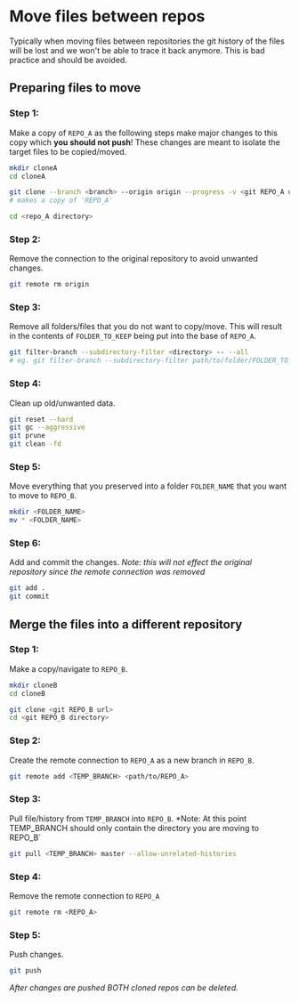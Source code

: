 # Move files between repos

Typically when moving files between repositories the git history of the files will be lost and we won't be able to trace it back anymore. This is bad practice and should be avoided.

## Preparing files to move 

### Step 1:
Make a copy of `REPO_A` as the following steps make major changes to this copy which **you should not push**! 
These changes are meant to isolate the target files to be copied/moved.

```bash
mkdir cloneA
cd cloneA

git clone --branch <branch> --origin origin --progress -v <git REPO_A url>
# makes a copy of 'REPO_A' 

cd <repo_A directory>
 ```
 
 ### Step 2: 
 Remove the connection to the original repository to avoid unwanted changes.
 
 ```bash
 git remote rm origin
 ```
 
 ### Step 3:
 Remove all folders/files that you do not want to copy/move. This will result in the contents of `FOLDER_TO_KEEP` being put into the base of `REPO_A`. 
 
 ```bash
 git filter-branch --subdirectory-filter <directory> -- --all
 # eg. git filter-branch --subdirectory-filter path/to/folder/FOLDER_TO_KEEP -- --all
 ```
 
 ### Step 4: 
 Clean up old/unwanted data.
 
 ```bash
 git reset --hard
 git gc --aggressive 
 git prune
 git clean -fd
 ```
### Step 5:
Move everything that you preserved into a folder `FOLDER_NAME` that you want to move to `REPO_B`.

```bash
mkdir <FOLDER_NAME>
mv * <FOLDER_NAME>
```

### Step 6:
Add and commit the changes.
*Note: this will not effect the original repository since the remote connection was removed*

```bash
git add .
git commit
```

## Merge the files into a different repository

### Step 1:
Make a copy/navigate to `REPO_B`.

```bash
mkdir cloneB
cd cloneB

git clone <git REPO_B url>
cd <git REPO_B directory>
```

### Step 2:
Create the remote connection to `REPO_A` as a new branch in `REPO_B`.

```bash
git remote add <TEMP_BRANCH> <path/to/REPO_A>
```

### Step 3:
Pull file/history from `TEMP_BRANCH` into `REPO_B`.
*Note: At this point TEMP_BRANCH should only contain the directory you are moving to REPO_B`

```bash
git pull <TEMP_BRANCH> master --allow-unrelated-histories
```

### Step 4:
Remove the remote connection to `REPO_A`

```bash
git remote rm <REPO_A>
```
### Step 5:
Push changes.

```bash
git push
```

*After changes are pushed BOTH cloned repos can be deleted.*




